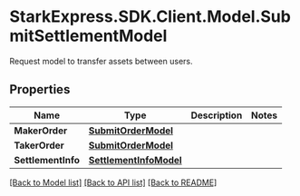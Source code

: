# StarkExpress.SDK.Client.Model.SubmitSettlementModel
Request model to transfer assets between users.

## Properties

Name | Type | Description | Notes
------------ | ------------- | ------------- | -------------
**MakerOrder** | [**SubmitOrderModel**](SubmitOrderModel.md) |  | 
**TakerOrder** | [**SubmitOrderModel**](SubmitOrderModel.md) |  | 
**SettlementInfo** | [**SettlementInfoModel**](SettlementInfoModel.md) |  | 

[[Back to Model list]](../README.md#documentation-for-models) [[Back to API list]](../README.md#documentation-for-api-endpoints) [[Back to README]](../README.md)

